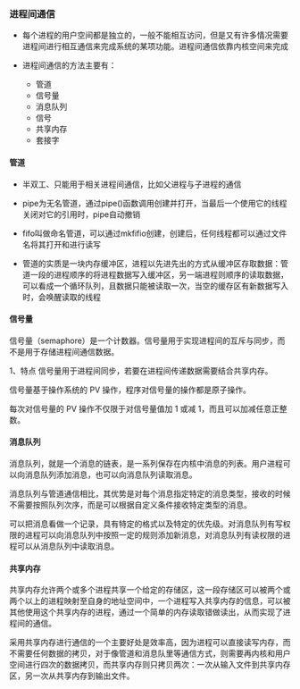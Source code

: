 ### 进程间通信

- 每个进程的用户空间都是独立的，一般不能相互访问，但是又有许多情况需要进程间进行相互通信来完成系统的某项功能。进程间通信依靠内核空间来完成

- 进程间通信的方法主要有：
  - 管道
  - 信号量
  - 消息队列
  - 信号
  - 共享内存
  - 套接字



#### 管道

- 半双工、只能用于相关进程间通信，比如父进程与子进程的通信
- pipe为无名管道，通过pipe()函数调用创建并打开，当最后一个使用它的线程关闭对它的引用时，pipe自动撤销
- fifo叫做命名管道，可以通过mkfifio创建，创建后，任何线程都可以通过文件名将其打开和进行读写

- 管道的实质是一块内存缓冲区，进程以先进先出的方式从缓冲区存取数据：管道一段的进程顺序的将进程数据写入缓冲区，另一端进程则顺序的读取数据，可以看成一个循环队列，且数据只能被读取一次，当空的缓存区有新数据写入时，会唤醒读取的线程

#### 信号量

信号量（semaphore）是一个计数器。信号量用于实现进程间的互斥与同步，而不是用于存储进程间通信数据。

1、特点
信号量用于进程间同步，若要在进程间传递数据需要结合共享内存。

信号量基于操作系统的 PV 操作，程序对信号量的操作都是原子操作。

每次对信号量的 PV 操作不仅限于对信号量值加 1 或减 1，而且可以加减任意正整数。

#### 消息队列

消息队列，就是一个消息的链表，是一系列保存在内核中消息的列表。用户进程可以向消息队列添加消息，也可以向消息队列读取消息。

消息队列与管道通信相比，其优势是对每个消息指定特定的消息类型，接收的时候不需要按照队列次序，而是可以根据自定义条件接收特定类型的消息。

可以把消息看做一个记录，具有特定的格式以及特定的优先级。对消息队列有写权限的进程可以向消息队列中按照一定的规则添加新消息，对消息队列有读权限的进程可以从消息队列中读取消息。

#### 共享内存

共享内存允许两个或多个进程共享一个给定的存储区，这一段存储区可以被两个或两个以上的进程映射至自身的地址空间中，一个进程写入共享内存的信息，可以被其他使用这个共享内存的进程，通过一个简单的内存读取错做读出，从而实现了进程间的通信。

采用共享内存进行通信的一个主要好处是效率高，因为进程可以直接读写内存，而不需要任何数据的拷贝，对于像管道和消息队里等通信方式，则需要再内核和用户空间进行四次的数据拷贝，而共享内存则只拷贝两次：一次从输入文件到共享内存区，另一次从共享内存到输出文件。

